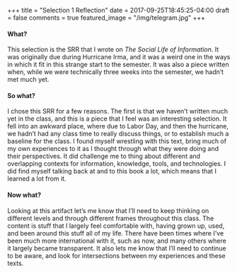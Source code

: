 +++
title = "Selection 1 Reflection"
date = 2017-09-25T18:45:25-04:00
draft = false
comments = true
featured_image = "/img/telegram.jpg"
+++
#### What?

This selection is the SRR that I wrote on *The Social Life of Information*. It was originally due during Hurricane Irma, and it was a weird one in the ways in which it fit in this strange start to the semester. It was also a piece written when, while we were technically three weeks into the semester, we hadn’t met much yet.

#### So what?

I chose this SRR for a few reasons. The first is that we haven’t written much yet in the class, and this is a piece that I feel was an interesting selection. It fell into an awkward place, where due to Labor Day, and then the hurricane, we hadn’t had any class time to really discuss things, or to establish much a baseline for the class. I found myself wrestling with this text, bring much of my own experiences to it as I thought through what they were doing and their perspectives. It did challenge me to thing about different and overlapping contexts for information, knowledge, tools, and technologies. I did find myself talking back at and to this book a lot, which means that I learned a lot from it.

#### Now what?

Looking at this artifact let’s me know that I’ll need to keep thinking on different levels and through different frames throughout this class. The content is stuff that I largely feel comfortable with, having grown up, used, and been around this stuff all of my life. There have been times where I’ve been much more international with it, such as now, and many others where it largely became transparent. It also lets me know that I’ll need to continue to be aware, and look for intersections between my experiences and these texts.
